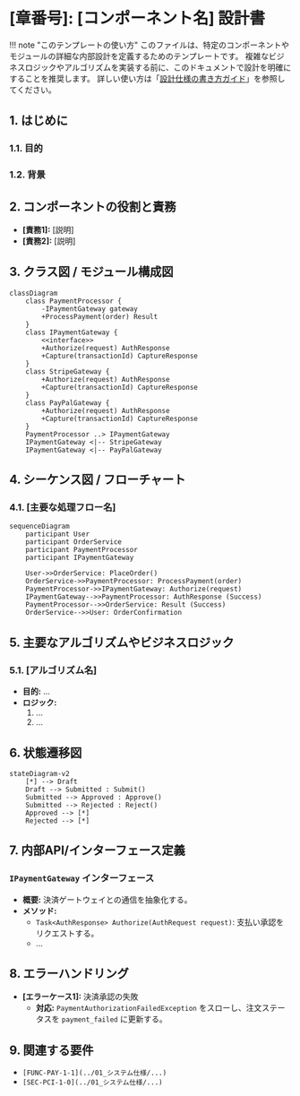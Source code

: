 # [章番号]: [コンポーネント名] 設計書

!!! note "このテンプレートの使い方"
このファイルは、特定のコンポーネントやモジュールの詳細な内部設計を定義するためのテンプレートです。
複雑なビジネスロジックやアルゴリズムを実装する前に、このドキュメントで設計を明確にすることを推奨します。
詳しい使い方は「[設計仕様の書き方ガイド](ここにガイドへのパスを記述してください)」を参照してください。

## 1. はじめに

### 1.1. 目的

<!-- このコンポーネントが担う責務と、この設計書が何を定義するのかを記述します。 -->

### 1.2. 背景

<!-- このコンポーネントが必要となった背景や、解決しようとしている課題について説明します。 -->

## 2. コンポーネントの役割と責務

<!-- このコンポーネントがシステム全体の中でどのような役割を果たすのか、その責務の範囲を明確に定義します。 -->

- **[責務1]:** [説明]
- **[責務2]:** [説明]

## 3. クラス図 / モジュール構成図

<!-- コンポーネントを構成する主要なクラス、インターフェース、モジュール間の静的な関係性を図で示します。Mermaidのクラス図が便利です。 -->

```mermaid
classDiagram
    class PaymentProcessor {
        -IPaymentGateway gateway
        +ProcessPayment(order) Result
    }
    class IPaymentGateway {
        <<interface>>
        +Authorize(request) AuthResponse
        +Capture(transactionId) CaptureResponse
    }
    class StripeGateway {
        +Authorize(request) AuthResponse
        +Capture(transactionId) CaptureResponse
    }
    class PayPalGateway {
        +Authorize(request) AuthResponse
        +Capture(transactionId) CaptureResponse
    }
    PaymentProcessor ..> IPaymentGateway
    IPaymentGateway <|-- StripeGateway
    IPaymentGateway <|-- PayPalGateway
```

## 4. シーケンス図 / フローチャート

<!-- 主要なユースケースにおける、コンポーネント内部の動的な振る舞いや、オブジェクト間のインタラクションを時系列で示します。Mermaidのシーケンス図やフローチャートが役立ちます。 -->

### 4.1. [主要な処理フロー名]

```mermaid
sequenceDiagram
    participant User
    participant OrderService
    participant PaymentProcessor
    participant IPaymentGateway

    User->>OrderService: PlaceOrder()
    OrderService->>PaymentProcessor: ProcessPayment(order)
    PaymentProcessor->>IPaymentGateway: Authorize(request)
    IPaymentGateway-->>PaymentProcessor: AuthResponse (Success)
    PaymentProcessor-->>OrderService: Result (Success)
    OrderService-->>User: OrderConfirmation
```

## 5. 主要なアルゴリズムやビジネスロジック

<!-- このコンポーネントで使われる、特に複雑または重要なアルゴリズムやビジネスルールの詳細を記述します。疑似コードや数式、具体的な計算例などを用います。 -->

### 5.1. [アルゴリズム名]

- **目的:** ...
- **ロジック:**
  1. ...
  2. ...

## 6. 状態遷移図

<!-- コンポーネントが状態を持つ場合（ステートマシン）、その状態と遷移の条件を図で示します。Mermaidのステートダイアグラムが適しています。 -->

```mermaid
stateDiagram-v2
    [*] --> Draft
    Draft --> Submitted : Submit()
    Submitted --> Approved : Approve()
    Submitted --> Rejected : Reject()
    Approved --> [*]
    Rejected --> [*]
```

## 7. 内部API/インターフェース定義

<!-- このコンポーネントが内部的に使用する、または外部モジュールとの連携に使うインターフェースの詳細を定義します。 -->

### `IPaymentGateway` インターフェース

- **概要:** 決済ゲートウェイとの通信を抽象化する。
- **メソッド:**
  - `Task<AuthResponse> Authorize(AuthRequest request)`: 支払い承認をリクエストする。
  - ...

## 8. エラーハンドリング

<!-- このコンポーネント内で発生しうる主要なエラーと、そのハンドリング方針を記述します。 -->

- **[エラーケース1]:** 決済承認の失敗
  - **対応:** `PaymentAuthorizationFailedException` をスローし、注文ステータスを `payment_failed` に更新する。

## 9. 関連する要件

<!-- この設計の根拠となる要件IDへのリンクを記載します。 -->

- `[FUNC-PAY-1-1](../01_システム仕様/...)`
- `[SEC-PCI-1-0](../01_システム仕様/...)`
